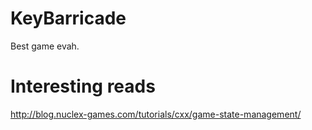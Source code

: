 # KeyBarricade
Best game evah.

# Interesting reads
http://blog.nuclex-games.com/tutorials/cxx/game-state-management/
